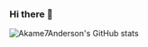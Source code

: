 ### Hi there 👋
![Akame7Anderson's GitHub stats](https://github-readme-stats.vercel.app/api?username=Akame7Anderson&hide=contribs,prs)
